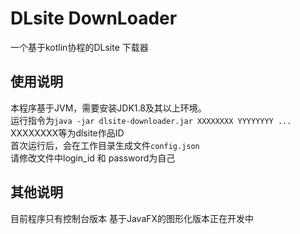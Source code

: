 # DLsite DownLoader
一个基于kotlin协程的DLsite 下载器

## 使用说明
本程序基于JVM，需要安装JDK1.8及其以上环境。<br/>
运行指令为`java -jar dlsite-downloader.jar XXXXXXXX YYYYYYYY ...` <br/>
XXXXXXXX等为dlsite作品ID <br/>
首次运行后，会在工作目录生成文件`config.json` <br/>
请修改文件中login_id 和 password为自己

## 其他说明

目前程序只有控制台版本
基于JavaFX的图形化版本正在开发中